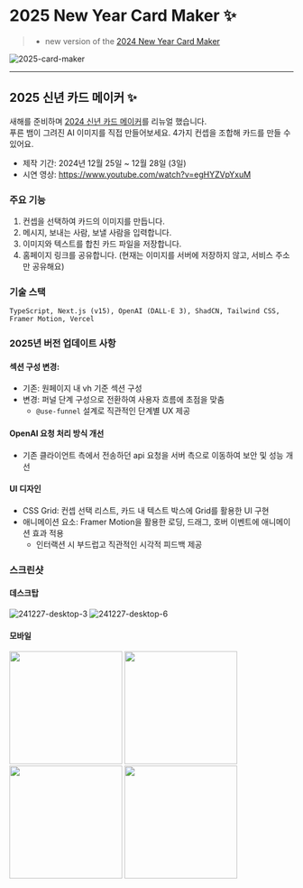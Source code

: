 # 2025 New Year Card Maker ✨

>- new version of the [2024 New Year Card Maker](https://github.com/dusunax/2024-new-year)

![2025-card-maker](https://github.com/user-attachments/assets/a0c45d27-928e-4b39-bd3e-c961ee315d3b)


---

## 2025 신년 카드 메이커 ✨

새해를 준비하며 [2024 신년 카드 메이커](https://github.com/dusunax/2024-new-year)를 리뉴얼 했습니다.  
푸른 뱀이 그려진 AI 이미지를 직접 만들어보세요. 4가지 컨셉을 조합해 카드를 만들 수 있어요.

- 제작 기간: 2024년 12월 25일 ~ 12월 28일 (3일)
- 시연 영상: https://www.youtube.com/watch?v=egHYZVpYxuM


### 주요 기능

1. 컨셉을 선택하여 카드의 이미지를 만듭니다.
2. 메시지, 보내는 사람, 보낼 사람을 입력합니다.
3. 이미지와 텍스트를 합친 카드 파일을 저장합니다.
4. 홈페이지 링크를 공유합니다. (현재는 이미지를 서버에 저장하지 않고, 서비스 주소만 공유해요)

### 기술 스택
```
TypeScript, Next.js (v15), OpenAI (DALL·E 3), ShadCN, Tailwind CSS, Framer Motion, Vercel
```

### 2025년 버전 업데이트 사항

#### 섹션 구성 변경:
- 기존: 원페이지 내 vh 기준 섹션 구성
- 변경: 퍼널 단계 구성으로 전환하여 사용자 흐름에 초점을 맞춤
  - `@use-funnel` 설계로 직관적인 단계별 UX 제공

#### OpenAI 요청 처리 방식 개선
- 기존 클라이언트 측에서 전송하던 api 요청을 서버 측으로 이동하여 보안 및 성능 개선

#### UI 디자인
- CSS Grid: 컨셉 선택 리스트, 카드 내 텍스트 박스에 Grid를 활용한 UI 구현
- 애니메이션 요소: Framer Motion을 활용한 로딩, 드래그, 호버 이벤트에 애니메이션 효과 적용
  - 인터랙션 시 부드럽고 직관적인 시각적 피드백 제공

### 스크린샷

#### 데스크탑
![241227-desktop-3](https://github.com/user-attachments/assets/ab17dd71-a2ee-4316-8182-d3d9198a500a)
![241227-desktop-6](https://github.com/user-attachments/assets/e1714e88-8f89-4145-929c-3543bf70cb9c)

#### 모바일
<img src="https://github.com/user-attachments/assets/43502433-cd4d-4658-b9b1-a5d223cda9cb" width="200" />
<img src="https://github.com/user-attachments/assets/11e45d47-c6ca-43ad-b76f-287f75a5b028" width="200" />
<img src="https://github.com/user-attachments/assets/528b13ff-f0f2-45cf-bdac-5e42cb9bff9c" width="200" />
<img src="https://github.com/user-attachments/assets/9905bce5-0029-4650-925b-7554e27a703a" width="200" />


